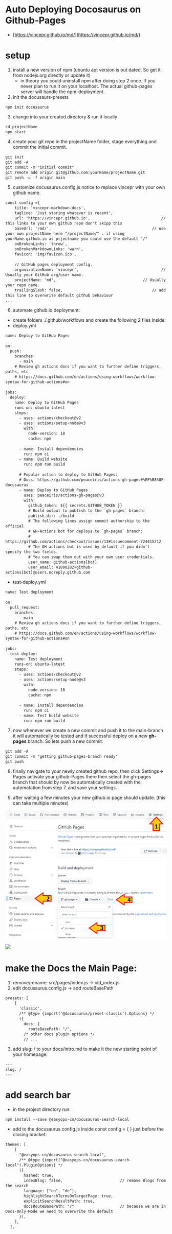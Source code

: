 # Auto Deploying Docosaurus on Github-Pages

- [https://vincepr.github.io/md/](https://vincepr.github.io/md/)

# setup
1. install a new version of npm (ubuntu apt version is out dated. So get it from nodejs.org directly or update it)
	- in theory you could uninstall npm after doing step 2 once. If you never plan to run it on your localhost. The actual github-pages server will handle the npm-deployment.
2. init the docusaurs-presets
```
npm init docusaurus
```

3. change into your created directory & run it locally
```
cd projectName
npm start
```

4. create your git repo in the projectName folder, stage everything and commit the initial commit.
```
git init
git add -A
git commit -m "initial commit"
git remote add origin git@github.com:yourName/projectName.git
git push -u -f origin main

```

5. customize docusaurus.config.js notice to replace vincepr with your own github name.
```
const config ={
	title: 'vincepr-markdown-docs',
  	tagline: 'Just storing whatever is recent',
  	url: 'https://vincepr.github.io',								// this links to your own github repo don't skipp this
  	baseUrl: '/md/',											// use your own projectName here "/projectName/" . if using yourName.github.io as prjectname you could use the default "/"
  	onBrokenLinks: 'throw',
  	onBrokenMarkdownLinks: 'warn',
  	favicon: 'img/favicon.ico',

  	// GitHub pages deployment config.
  	organizationName: 'vincepr', 									// Usually your GitHub org/user name.		
  	projectName: 'md', 										// Usually your repo name.
  	trailingSlash: false,										// add this line to overwrite default github behaviour
...	

```

6. automate github.io deployment:
- create folders ./.github/workflows and create the following 2 files inside:
- deploy.yml
```
name: Deploy to GitHub Pages

on:
  push:
    branches:
      - main
    # Review gh actions docs if you want to further define triggers, paths, etc
    # https://docs.github.com/en/actions/using-workflows/workflow-syntax-for-github-actions#on

jobs:
  deploy:
    name: Deploy to GitHub Pages
    runs-on: ubuntu-latest
    steps:
      - uses: actions/checkout@v2
      - uses: actions/setup-node@v3
        with:
          node-version: 18
          cache: npm

      - name: Install dependencies
        run: npm ci
      - name: Build website
        run: npm run build

      # Popular action to deploy to GitHub Pages:
      # Docs: https://github.com/peaceiris/actions-gh-pages#%EF%B8%8F-docusaurus
      - name: Deploy to GitHub Pages
        uses: peaceiris/actions-gh-pages@v3
        with:
          github_token: ${{ secrets.GITHUB_TOKEN }}
          # Build output to publish to the `gh-pages` branch:
          publish_dir: ./build
          # The following lines assign commit authorship to the official
          # GH-Actions bot for deploys to `gh-pages` branch:
          # https://github.com/actions/checkout/issues/13#issuecomment-724415212
          # The GH actions bot is used by default if you didn't specify the two fields.
          # You can swap them out with your own user credentials.
          user_name: github-actions[bot]
          user_email: 41898282+github-actions[bot]@users.noreply.github.com
```
- test-deploy.yml

```
name: Test deployment

on:
  pull_request:
    branches:
      - main
    # Review gh actions docs if you want to further define triggers, paths, etc
    # https://docs.github.com/en/actions/using-workflows/workflow-syntax-for-github-actions#on

jobs:
  test-deploy:
    name: Test deployment
    runs-on: ubuntu-latest
    steps:
      - uses: actions/checkout@v2
      - uses: actions/setup-node@v3
        with:
          node-version: 18
          cache: npm

      - name: Install dependencies
        run: npm ci
      - name: Test build website
        run: npm run build
```
7. now whenever we create a new commit and push it to the main-branch it will automatically be tested and if successful deploy on a new **gh-pages** branch. So lets push a new commit:
```
git add -A
git commit -m "getting github-pages-branch ready"
git push
```

8. finally navigate to your newly created github repo. then click Settings-> Pages activate your github-Pages there then select the gh-pages branch that should by now be automatically created with the automatation from step 7. and save your settings.

9. after waiting a few minutes your new github.io page should update. (this can take multiple minutes)

![screenshot](./static/img/github_screenshot.png)

![](./github_screenshot.png)


# make the Docs the Main Page:
1. remove/rename: src/pages/index.js -> old_index.js
2. edit docusaurus.config.js -> add routeBasePath
```
presets: [
    [
      'classic',
      /** @type {import('@docusaurus/preset-classic').Options} */
      ({
        docs: {
          routeBasePath: "/",
		/* other docs plugin options */
		// ...
```

3. add slug:  / to your docs/intro.md to make it the new starting point of your homepage:
```
---
slug: /
---

```


# add search bar
- in the project directory run:
```
npm install --save @easyops-cn/docusaurus-search-local
```
- add to the docusaurus.config.js inside const config = { } just before the closing bracket:
```
themes: [
    [
      "@easyops-cn/docusaurus-search-local",
      /** @type {import("@easyops-cn/docusaurus-search-local").PluginOptions} */
      ({
        hashed: true,
        indexBlog: false,                         // remove Blogs from the search
        language: ["en", "de"],
        highlightSearchTermsOnTargetPage: true,
        explicitSearchResultPath: true,
        docsRouteBasePath: "/"                    // because we are in Docs-Only-Mode we need to overwrite the default
      }),
    ],
  ],
```